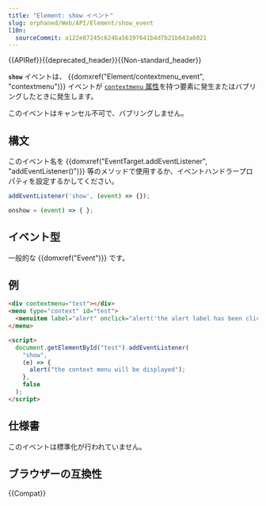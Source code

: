```yaml
---
title: "Element: show イベント"
slug: orphaned/Web/API/Element/show_event
l10n:
  sourceCommit: a122e87245c624ba56197641b4d7b21b643a6021
---
```


{{APIRef}}{{deprecated_header}}{{Non-standard_header}}

**`show`** イベントは、 {{domxref("Element/contextmenu_event", "contextmenu")}} イベントが [`contextmenu` 属性](/ja/docs/Web/HTML/Global_attributes/contextmenu)を持つ要素に発生またはバブリングしたときに発生します。

このイベントはキャンセル不可で、バブリングしません。

## 構文

このイベント名を {{domxref("EventTarget.addEventListener", "addEventListener()")}} 等のメソッドで使用するか、イベントハンドラープロパティを設定するかしてください。

```js
addEventListener('show', (event) => {});

onshow = (event) => { };
```

## イベント型

一般的な {{domxref("Event")}} です。

## 例

```html
<div contextmenu="test"></div>
<menu type="context" id="test">
  <menuitem label="alert" onclick="alert('the alert label has been clicked')" />
</menu>

<script>
  document.getElementById("test").addEventListener(
    "show",
    (e) => {
      alert("the context menu will be displayed");
    },
    false
  );
</script>
```

## 仕様書

このイベントは標準化が行われていません。

## ブラウザーの互換性

{{Compat}}
